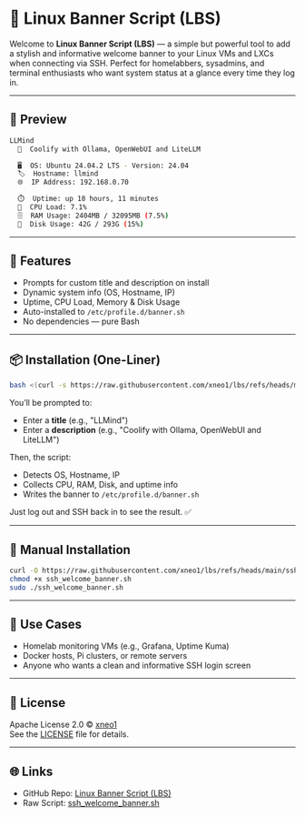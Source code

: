 # 🐧 Linux Banner Script (LBS)

Welcome to **Linux Banner Script (LBS)** — a simple but powerful tool to add a stylish and informative welcome banner to your Linux VMs and LXCs when connecting via SSH. Perfect for homelabbers, sysadmins, and terminal enthusiasts who want system status at a glance every time they log in.

---

## 📸 Preview

```bash
LLMind
  📘  Coolify with Ollama, OpenWebUI and LiteLLM

  🖥️  OS: Ubuntu 24.04.2 LTS - Version: 24.04
  🏷️  Hostname: llmind
  🌐  IP Address: 192.168.0.70

  ⏱️  Uptime: up 18 hours, 11 minutes
  🧠  CPU Load: 7.1%
  🗄️  RAM Usage: 2404MB / 32095MB (7.5%)
  💾  Disk Usage: 42G / 293G (15%)
```

---

## 🚀 Features

- Prompts for custom title and description on install
- Dynamic system info (OS, Hostname, IP)
- Uptime, CPU Load, Memory & Disk Usage
- Auto-installed to `/etc/profile.d/banner.sh`
- No dependencies — pure Bash

---

## 📦 Installation (One-Liner)

```bash
bash <(curl -s https://raw.githubusercontent.com/xneo1/lbs/refs/heads/main/ssh_welcome_banner.sh)
```

You’ll be prompted to:
- Enter a **title** (e.g., "LLMind")
- Enter a **description** (e.g., "Coolify with Ollama, OpenWebUI and LiteLLM")

Then, the script:
- Detects OS, Hostname, IP
- Collects CPU, RAM, Disk, and uptime info
- Writes the banner to `/etc/profile.d/banner.sh`

Just log out and SSH back in to see the result. ✅

---

## 🔧 Manual Installation

```bash
curl -O https://raw.githubusercontent.com/xneo1/lbs/refs/heads/main/ssh_welcome_banner.sh
chmod +x ssh_welcome_banner.sh
sudo ./ssh_welcome_banner.sh
```

---

## 🤖 Use Cases

- Homelab monitoring VMs (e.g., Grafana, Uptime Kuma)
- Docker hosts, Pi clusters, or remote servers
- Anyone who wants a clean and informative SSH login screen

---

## 📜 License

Apache License 2.0 © [xneo1](https://github.com/xneo1)  
See the [LICENSE](LICENSE) file for details.

---

## 🌐 Links

- GitHub Repo: [Linux Banner Script (LBS)](https://github.com/xneo1/lbs)
- Raw Script: [ssh_welcome_banner.sh](https://raw.githubusercontent.com/xneo1/lbs/refs/heads/main/ssh_welcome_banner.sh)
